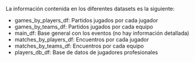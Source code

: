 La información contenida en los diferentes datasets es la siguiente:
- games_by_players_df: Partidos jugados por cada jugador
- games_by_teams_df: Partidos jugados por cada equipo
- main_df: Base general con los eventos (no hay información detallada)
- matches_by_players_df: Encuentros por cada jugador
- matches_by_teams_df: Encuentros por cada equipo
- players_db_df: Base de datos de jugadores profesionales